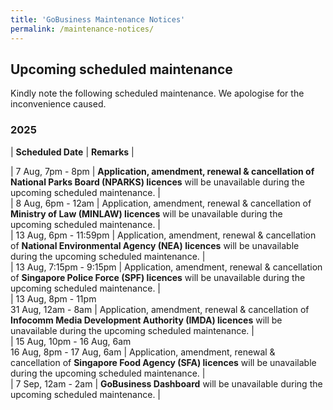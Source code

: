 ```yaml
---
title: 'GoBusiness Maintenance Notices'
permalink: /maintenance-notices/
---
```


## Upcoming scheduled maintenance

Kindly note the following scheduled maintenance. We apologise for the inconvenience caused. 


### 2025 

| **Scheduled Date** | **Remarks** |  

        

| 7 Aug, 7pm - 8pm | **Application, amendment, renewal & cancellation of National Parks Board (NPARKS) licences** will be unavailable during the upcoming scheduled maintenance. |   
| 8 Aug, 6pm - 12am | Application, amendment, renewal & cancellation of **Ministry of Law (MINLAW) licences** will be unavailable during the upcoming scheduled maintenance. |    
| 13 Aug, 6pm - 11:59pm | Application, amendment, renewal & cancellation of **National Environmental Agency (NEA) licences** will be unavailable during the upcoming scheduled maintenance. |             
| 13 Aug, 7:15pm - 9:15pm | Application, amendment, renewal & cancellation of **Singapore Police Force (SPF) licences** will be unavailable during the upcoming scheduled maintenance. |                 
| 13 Aug, 8pm - 11pm<br>31 Aug, 12am - 8am | Application, amendment, renewal & cancellation of **Infocomm Media Development Authority (IMDA) licences** will be unavailable during the upcoming scheduled maintenance. |    
| 15 Aug, 10pm - 16 Aug, 6am<br>16 Aug, 8pm - 17 Aug, 6am | Application, amendment, renewal & cancellation of **Singapore Food Agency (SFA) licences** will be unavailable during the upcoming scheduled maintenance. |   
| 7 Sep, 12am - 2am | **GoBusiness Dashboard** will be unavailable during the upcoming scheduled maintenance. |   


<script src="/jquery/jquery.min.js"></script> <script src="/jquery/resize-tables.js"></script>
